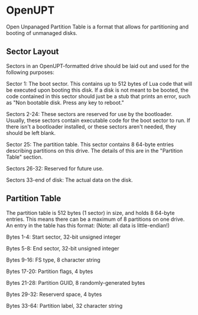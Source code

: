 # OpenUPT

Open Unpanaged Partition Table is a format that allows for partitioning and booting of unmanaged disks.

## Sector Layout

Sectors in an OpenUPT-formatted drive should be laid out and used for the following purposes:

Sector 1: The boot sector. This contains up to 512 bytes of Lua code that will be executed upon booting this disk. If a disk is not meant to be booted, the code contained in this sector should just be a stub that prints an error, such as "Non bootable disk. Press any key to reboot."

Sectors 2-24: These sectors are reserved for use by the bootloader. Usually, these sectors contain executable code for the boot sector to run. If there isn't a bootloader installed, or these sectors aren't needed, they should be left blank.

Sector 25: The partition table. This sector contains 8 64-byte entries describing partitions on this drive. The details of this are in the "Partition Table" section.

Sectors 26-32: Reserved for future use.

Sectors 33-end of disk: The actual data on the disk.

## Partition Table

The partition table is 512 bytes (1 sector) in size, and holds 8 64-byte entries. This means there can be a maximum of 8 partitions on one drive. An entry in the table has this format: (Note: all data is little-endian!)

Bytes 1-4: Start sector, 32-bit unsigned integer

Bytes 5-8: End sector, 32-bit unsigned integer

Bytes 9-16: FS type, 8 character string

Bytes 17-20: Partition flags, 4 bytes

Bytes 21-28: Partition GUID, 8 randomly-generated bytes

Bytes 29-32: Reserverd space, 4 bytes

Bytes 33-64: Partition label, 32 character string
